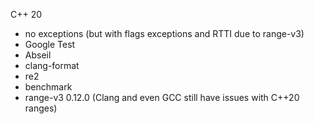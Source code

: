 C++ 20
- no exceptions (but with flags exceptions and RTTI due to range-v3)
- Google Test
- Abseil
- clang-format
- re2
- benchmark
- range-v3 0.12.0 (Clang and even GCC still have issues with C++20 ranges)
